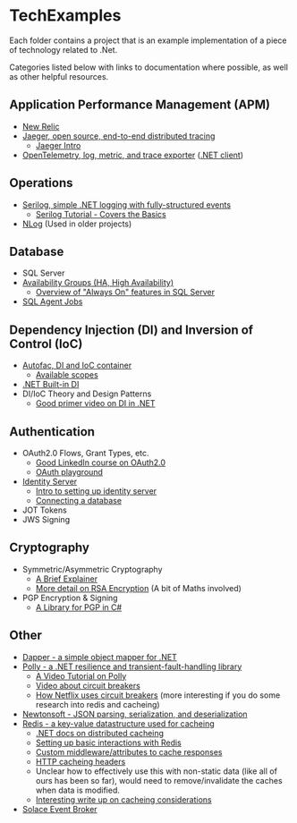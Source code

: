 # TechExamples
Each folder contains a project that is an example implementation of a piece of technology related to .Net.

Categories listed below with links to documentation where possible, as well as other helpful resources.

## Application Performance Management (APM)
- [New Relic](https://docs.newrelic.com/) 
- [Jaeger, open source, end-to-end distributed tracing](https://www.jaegertracing.io/)
   - [Jaeger Intro](https://www.youtube.com/watch?v=UNqilb9_zwY) 
- [OpenTelemetry, log, metric, and trace exporter](https://opentelemetry.io/docs/) ([.NET client](https://github.com/open-telemetry/opentelemetry-dotnet))

## Operations
- [Serilog, simple .NET logging with fully-structured events](https://serilog.net/)
   - [Serilog Tutorial - Covers the Basics](https://www.youtube.com/watch?v=_iryZxv8Rxw) 
- [NLog](https://nlog-project.org/) (Used in older projects)

## Database
- SQL Server
- [Availability Groups (HA, High Availability)](https://docs.microsoft.com/en-us/sql/database-engine/availability-groups/windows/always-on-availability-groups-sql-server?view=sql-server-ver15)
   - [Overview of "Always On" features in SQL Server](https://youtu.be/HuXVpNTbknM) 
- [SQL Agent Jobs](https://docs.microsoft.com/en-us/sql/ssms/agent/sql-server-agent?view=sql-server-ver15)

## Dependency Injection (DI) and Inversion of Control (IoC)
- [Autofac, DI and IoC container](https://autofac.org/)
   - [Available scopes](https://autofaccn.readthedocs.io/en/latest/lifetime/instance-scope.html)   
- [.NET Built-in DI](https://docs.microsoft.com/en-us/dotnet/core/extensions/dependency-injection)
- DI/IoC Theory and Design Patterns 
   - [Good primer video on DI in .NET](https://www.youtube.com/watch?v=0x2KW-dJDQU&ab_channel=JetBrainsTV)

## Authentication
- OAuth2.0 Flows, Grant Types, etc.
  - [Good LinkedIn course on OAuth2.0](https://www.linkedin.com/learning/web-security-oauth-and-openid-connect-2)
  - [OAuth playground](http://oauth.com/playground/)
- [Identity Server](https://identityserver4.readthedocs.io/en/latest/)
   - [Intro to setting up identity server](https://youtu.be/HJQ2-sJURvA)
   - [Connecting a database](https://youtu.be/Sw1rScI20xM)
- JOT Tokens
- JWS Signing

## Cryptography
- Symmetric/Asymmetric Cryptography
   - [A Brief Explainer](https://www.youtube.com/watch?v=AQDCe585Lnc)
   - [More detail on RSA Encryption](https://www.comparitech.com/blog/information-security/rsa-encryption/) (A bit of Maths involved)
- PGP Encryption & Signing
   - [A Library for PGP in C#](https://github.com/mattosaurus/PgpCore) 

## Other
- [Dapper - a simple object mapper for .NET](https://github.com/DapperLib/Dapper)
- [Polly - a .NET resilience and transient-fault-handling library](https://github.com/App-vNext/Polly)
   - [A Video Tutorial on Polly](https://www.youtube.com/watch?v=yXzn6HxTufM&list=PLUOequmGnXxM1L_nj63YIWB8B5wdNk6dA&index=1) 
   - [Video about circuit breakers](https://youtu.be/JljTcjt798c)
   - [How Netflix uses circuit breakers](https://netflixtechblog.com/making-the-netflix-api-more-resilient-a8ec62159c2d) (more interesting if you do some research into redis and cacheing)
- [Newtonsoft - JSON parsing, serialization, and deserialization](https://www.newtonsoft.com/json)
- [Redis - a key-value datastructure used for cacheing](https://redis.io/)
   - [.NET docs on distributed cacheing](https://docs.microsoft.com/en-us/aspnet/core/performance/caching/distributed?view=aspnetcore-5.0)
   - [Setting up basic interactions with Redis](https://youtu.be/jwek4w6als4)
   - [Custom middleware/attributes to cache responses](https://youtu.be/KboCpJGa9ag)
   - [HTTP cacheing headers](https://docs.microsoft.com/en-us/aspnet/core/performance/caching/response?view=aspnetcore-5.0)
   - Unclear how to effectively use this with non-static data (like all of ours has been so far), would need to remove/invalidate the caches when data is modified.
   - [Interesting write up on cacheing considerations](https://lobster1234.github.io/2017/07/05/caching-gotchas-and-lessons-learned/)
- [Solace Event Broker](https://docs.solace.com/Solace-PubSub-Platform.htm)
